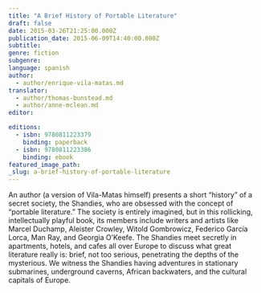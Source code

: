 ```yaml
---
title: "A Brief History of Portable Literature"
draft: false
date: 2015-03-26T21:25:00.000Z
publication_date: 2015-06-09T14:40:00.000Z
subtitle:
genre: fiction
subgenre:
language: spanish
author:
  - author/enrique-vila-matas.md
translator:
  - author/thomas-bunstead.md
  - author/anne-mclean.md
editor:

editions:
  - isbn: 9780811223379
    binding: paperback
  - isbn: 9780811223386
    binding: ebook
featured_image_path:
_slug: a-brief-history-of-portable-literature
---
```


An author (a version of Vila-Matas himself) presents a short “history” of a secret society, the Shandies, who are obsessed with the concept of “portable literature.” The society is entirely imagined, but in this rollicking, intellectually playful book, its members include writers and artists like Marcel Duchamp, Aleister Crowley, Witold Gombrowicz, Federico García Lorca, Man Ray, and Georgia O’Keefe. The Shandies meet secretly in apartments, hotels, and cafes all over Europe to discuss what great literature really is: brief, not too serious, penetrating the depths of the mysterious. We witness the Shandies having adventures in stationary submarines, underground caverns, African backwaters, and the cultural capitals of Europe. 

